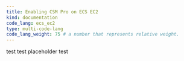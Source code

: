 ```yaml
---
title: Enabling CSM Pro on ECS EC2
kind: documentation
code_lang: ecs_ec2
type: multi-code-lang
code_lang_weight: 75 # a number that represents relative weight. 
---
```


test test placeholder test